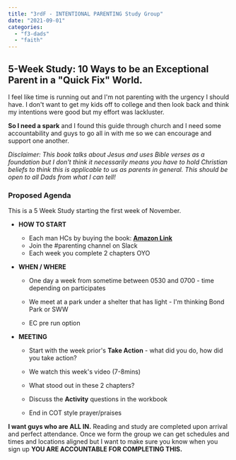 ```yaml
---
title: "3rdF - INTENTIONAL PARENTING Study Group"
date: "2021-09-01"
categories: 
  - "f3-dads"
  - "faith"
---
```


## 5-Week Study: 10 Ways to be an Exceptional Parent in a "Quick Fix" World.

I feel like time is running out and I'm not parenting with the urgency I should have. I don't want to get my kids off to college and then look back and think my intentions were good but my effort was lackluster.

**So I need a spark** and I found this guide through church and I need some accountability and guys to go all in with me so we can encourage and support one another.

_Disclaimer: This book talks about Jesus and uses Bible verses as a foundation but I don't think it necessarily means you have to hold Christian beliefs to think this is applicable to us as parents in general. This should be open to all Dads from what I can tell!_

### **Proposed Agenda**

This is a 5 Week Study starting the first week of November.

- **HOW TO START**
    - Each man HCs by buying the book: [**Amazon Link**](https://www.amazon.com/Intentional-Parenting-Exceptional-Parent-Quick-Fix/dp/1635700868/)
    - Join the #parenting channel on Slack
    - Each week you complete 2 chapters OYO
- **WHEN / WHERE**
    
    - One day a week from sometime between 0530 and 0700 - time depending on participates
    
    - We meet at a park under a shelter that has light - I'm thinking Bond Park or SWW
    - EC pre run option
- **MEETING**
    
    - Start with the week prior's **Take Action** - what did you do, how did you take action?
    
    - We watch this week's video (7-8mins)
    - What stood out in these 2 chapters?
    - Discuss the **Activity** questions in the workbook
    - End in COT style prayer/praises

**I want guys who are ALL IN.** Reading and study are completed upon arrival and perfect attendance. Once we form the group we can get schedules and times and locations aligned but I want to make sure you know when you sign up **YOU ARE ACCOUNTABLE FOR COMPLETING THIS.**
